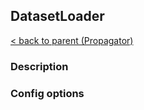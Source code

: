 ## DatasetLoader

[< back to parent (Propagator)](./Propagator.md)

### Description

### Config options